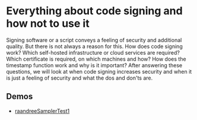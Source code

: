 # Everything about code signing and how not to use it

Signing software or a script conveys a feeling of security and additional quality. But there is not always a reason for this. How does code signing work? Which self-hosted infrastructure or cloud services are required? Which certificate is required, on which machines and how? How does the timestamp function work and why is it important? After answering these questions, we will look at when code signing increases security and when it is just a feeling of security and what the dos and don'ts are.

## Demos

- [raandreeSamplerTest1](https://github.com/raandree/raandreeSamplerTest1)
